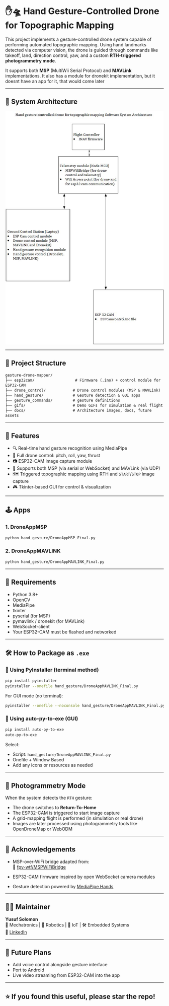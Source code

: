 # ✋🛸 Hand Gesture-Controlled Drone for Topographic Mapping

This project implements a gesture-controlled drone system capable of performing automated topographic mapping. Using hand landmarks detected via computer vision, the drone is guided through commands like takeoff, land, direction control, yaw, and a custom **RTH-triggered photogrammetry mode**.

It supports both **MSP** (MultiWii Serial Protocol) and **MAVLink** implementations. It also has a module for dronekit implementation, but it doesnt have an app for it, that would come later

---

## 🧠 System Architecture

![System Architecture](docs/Software_Architecture.jpg)

---

## 📁 Project Structure

```
gesture-drone-mapper/
├── esp32cam/                  # Firmware (.ino) + control module for ESP32-CAM
├── drone_control/            # Drone control modules (MSP & MAVLink)
├── hand_gesture/             # Gesture detection & GUI apps
├── gesture_commands/         # gesture definitions
├── gifs/                     # Demo GIFs for simulation & real flight
├── docs/                     # Architecture images, docs, future assets
```

---

## 🚀 Features

- 🔍 Real-time hand gesture recognition using MediaPipe
- 🧭 Full drone control: pitch, roll, yaw, thrust
- 📷 ESP32-CAM image capture module
- 📡 Supports both MSP (via serial or WebSocket) and MAVLink (via UDP)
- 🗺️ Triggered topographic mapping using RTH and `START`/`STOP` image capture
- 🎮 Tkinter-based GUI for control & visualization

---

## 🕹️ Apps

### 1. DroneAppMSP
```bash
python hand_gesture/DroneAppMSP_Final.py
```

### 2. DroneAppMAVLINK
```bash
python hand_gesture/DroneAppMAVLINK_Final.py
```

---

## 🧰 Requirements

- Python 3.8+
- OpenCV
- MediaPipe
- tkinter
- pyserial (for MSP)
- pymavlink / dronekit (for MAVLink)
- WebSocket-client
- Your ESP32-CAM must be flashed and networked

---

## 🛠️ How to Package as `.exe`

### 🔹 Using PyInstaller (terminal method)

```bash
pip install pyinstaller
pyinstaller --onefile hand_gesture/DroneAppMAVLINK_Final.py
```

For GUI mode (no terminal):

```bash
pyinstaller --onefile --noconsole hand_gesture/DroneAppMAVLINK_Final.py
```

### 🔹 Using auto-py-to-exe (GUI)

```bash
pip install auto-py-to-exe
auto-py-to-exe
```

Select:
- Script: `hand_gesture/DroneAppMAVLINK_Final.py`
- Onefile + Window Based
- Add any icons or resources as needed


---

## 📸 Photogrammetry Mode

When the system detects the `RTH` gesture:
- The drone switches to **Return-To-Home**
- The ESP32-CAM is triggered to start image capture
- A grid-mapping flight is performed (in simulation or real drone)
- Images are later processed using photogrammetry tools like OpenDroneMap or WebODM

---

## 📜 Acknowledgements

- MSP-over-WiFi bridge adapted from:  
  🔗 [fpv-wtf/MSPWiFiBridge](https://github.com/fpv-wtf/MSPWiFiBridge)

- ESP32-CAM firmware inspired by open WebSocket camera modules

- Gesture detection powered by [MediaPipe Hands](https://google.github.io/mediapipe/solutions/hands)

---

## 🧑‍💻 Maintainer

**Yusuf Solomon**  
🧠 Mechatronics | 🤖 Robotics | 📡 IoT | 🛠️ Embedded Systems  
🔗 [LinkedIn]([www.linkedin.com/in/yusuf-solomon](https://www.linkedin.com/in/yusuf-solomon/))

---

## 📌 Future Plans

- Add voice control alongside gesture interface  
- Port to Android   
- Live video streaming from ESP32-CAM into the app  


---

## ⭐️ If you found this useful, please star the repo!
